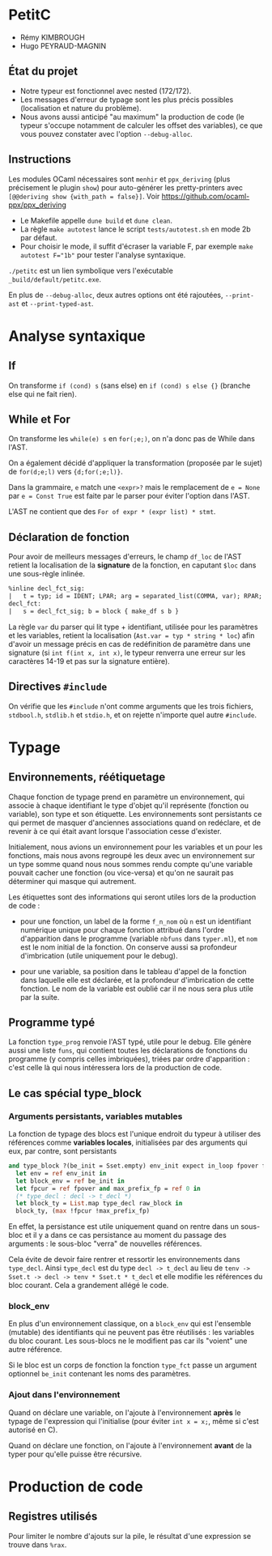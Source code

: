 # PetitC

- Rémy KIMBROUGH
- Hugo PEYRAUD-MAGNIN

## État du projet

- Notre typeur est fonctionnel avec nested (172/172).
- Les messages d'erreur de typage sont les plus précis possibles (localisation et nature du problème).
- Nous avons aussi anticipé "au maximum" la production de code (le typeur s'occupe notamment de calculer les offset des variables), ce que vous pouvez constater avec l'option `--debug-alloc`.

## Instructions

Les modules OCaml nécessaires sont `menhir` et `ppx_deriving` (plus précisement le plugin `show`) pour auto-générer les pretty-printers avec `[@@deriving show {with_path = false}]`. Voir https://github.com/ocaml-ppx/ppx_deriving

- Le Makefile appelle `dune build` et `dune clean`.
- La règle `make autotest` lance le script `tests/autotest.sh` en mode 2b par défaut.
- Pour choisir le mode, il suffit d'écraser la variable F, par exemple `make autotest F="1b"` pour tester l'analyse syntaxique.

`./petitc` est un lien symbolique vers l'exécutable `_build/default/petitc.exe`.

En plus de `--debug-alloc`, deux autres options ont été rajoutées, `--print-ast` et `--print-typed-ast`.

# Analyse syntaxique

## If

On transforme `if (cond) s` (sans else) en `if (cond) s else {}` (branche else qui ne fait rien).

## While et For
On transforme les `while(e) s` en `for(;e;)`, on n'a donc pas de While dans l'AST.

On a également décidé d'appliquer la transformation (proposée par le sujet) de `for(d;e;l)` vers `{d;for(;e;l)}`.

Dans la grammaire, `e` match une `<expr>?` mais le remplacement de `e = None` par `e = Const True` est faite par le parser pour éviter l'option dans l'AST.

L'AST ne contient que des `For of expr * (expr list) * stmt`.

## Déclaration de fonction

Pour avoir de meilleurs messages d'erreurs, le champ `df_loc` de l'AST retient la localisation de la **signature** de la fonction, en caputant `$loc` dans une sous-règle inlinée.

```OCaml
%inline decl_fct_sig:
|	t = typ; id = IDENT; LPAR; arg = separated_list(COMMA, var); RPAR; { (t, id, arg, $loc) }
decl_fct:
|	s = decl_fct_sig; b = block { make_df s b }
```

La règle `var` du parser qui lit type + identifiant, utilisée pour les paramètres et les variables, retient la localisation (`Ast.var = typ * string * loc`) afin d'avoir un message précis en cas de redéfinition de paramètre dans une signature (si `int f(int x, int x)`, le typeur renverra une erreur sur les caractères 14-19 et pas sur la signature entière).

## Directives `#include`
On vérifie que les `#include` n'ont comme arguments que les trois fichiers, `stdbool.h`, `stdlib.h` et `stdio.h`, et on
rejette n'importe quel autre `#include`.

# Typage

## Environnements, réétiquetage
Chaque fonction de typage prend en paramètre un environnement, qui associe à chaque identifiant le type d'objet qu'il
représente (fonction ou variable), son type et son étiquette. Les environnements sont persistants ce qui permet de masquer
d'anciennes associations quand on redéclare, et de revenir à ce qui était avant lorsque l'association cesse d'exister.

Initialement, nous avions un environnement pour les variables et un pour les fonctions, mais nous avons regroupé les deux
avec un environnement sur un type somme quand nous nous sommes rendu compte qu'une variable pouvait cacher une fonction
(ou vice-versa) et qu'on ne saurait pas déterminer qui masque qui autrement.

Les étiquettes sont des informations qui seront utiles lors de la production de code :
- pour une fonction, un label de la forme `f_n_nom` où `n` est un identifiant numérique unique pour chaque fonction attribué
dans l'ordre d'apparition dans le programme (variable `nbfuns` dans `typer.ml`), et `nom` est le nom initial de la fonction.
On conserve aussi sa profondeur d'imbrication (utile uniquement pour le debug).

- pour une variable, sa position dans le tableau d'appel de la fonction dans laquelle elle est déclarée, et la profondeur d'imbrication de cette fonction. Le nom de la variable est oublié car il ne nous sera plus utile par la suite.

## Programme typé
La fonction `type_prog` renvoie l'AST typé, utile pour le debug. Elle génère aussi une liste `funs`, qui contient toutes
les déclarations de fonctions du programme (y compris celles imbriquées), triées par ordre d'apparition : c'est celle là
qui nous intéressera lors de la production de code.

## Le cas spécial type_block

### Arguments persistants, variables mutables

La fonction de typage des blocs est l'unique endroit du typeur à utiliser des références comme **variables locales**, initialisées par des arguments qui eux, par contre, sont persistants

```OCaml
and type_block ?(be_init = Sset.empty) env_init expect in_loop fpover fun_depth raw_block =
  let env = ref env_init in
  let block_env = ref be_init in
  let fpcur = ref fpover and max_prefix_fp = ref 0 in
  (* type_decl : decl -> t_decl *)
  let block_ty = List.map type_decl raw_block in
  block_ty, (max !fpcur !max_prefix_fp)
```

En effet, la persistance est utile uniquement quand on rentre dans un sous-bloc et il y a dans ce cas persistance au moment du passage des arguments : le sous-bloc "verra" de nouvelles références.

Cela évite de devoir faire rentrer et ressortir les environnements dans `type_decl`. Ainsi `type_decl` est du type `decl -> t_decl` au lieu de `tenv -> Sset.t -> decl -> tenv * Sset.t * t_decl` et elle modifie les références du bloc courant. Cela a grandement allégé le code.

### block_env

En plus d'un environnement classique, on a `block_env` qui est l'ensemble (mutable) des identifiants qui ne peuvent pas être réutilisés : les variables du bloc courant. Les sous-blocs ne le modifient pas car ils "voient" une autre référence.

Si le bloc est un corps de fonction la fonction `type_fct` passe un argument optionnel `be_init` contenant les noms des paramètres.

### Ajout dans l'environnement

Quand on déclare une variable, on l'ajoute à l'environnement **après** le typage de l'expression qui l'initialise (pour éviter `int x = x;`, même si c'est autorisé en C).

Quand on déclare une fonction, on l'ajoute à l'environnement **avant** de la typer pour qu'elle puisse être récursive.

# Production de code

## Registres utilisés
Pour limiter le nombre d'ajouts sur la pile, le résultat d'une expression se trouve dans `%rax`.
